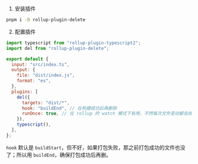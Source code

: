 1. 安装插件

```sh
pnpm i -D rollup-plugin-delete
```

2. 配置插件

```js
import typescript from "rollup-plugin-typescript2";
import del from "rollup-plugin-delete";

export default {
  input: "src/index.ts",
  output: {
    file: "dist/index.js",
    format: "es",
  },
  plugins: [
    del({
      targets: "dist/*",
      hook: "buildEnd", // 在构建成功后再删除
      runOnce: true, // 在 rollup 的 watch 模式下有用，不然每次文件变动都会执行删除
    }),
    typescript(),
  ],
};
```

`hook` 默认是 `buildStart`，但不好，如果打包失败，那之前打包成功的文件也没了；所以用 `buildEnd`，确保打包成功后再删。
